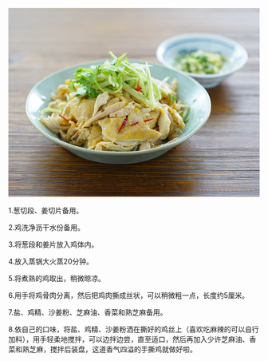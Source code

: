 ![image](https://github.com/alexwan316/Food/blob/main/%E6%88%90%E5%93%81/shousiji/shousiji.jpeg)

1.葱切段、姜切片备用。

2.鸡洗净沥干水份备用。

3.将葱段和姜片放入鸡体内。

4.放入蒸锅大火蒸20分钟。

5.将煮熟的鸡取出，稍微晾凉。

6.用手将鸡骨肉分离，然后把鸡肉撕成丝状，可以稍微粗一点，长度约5厘米。

7.盐、鸡精、沙姜粉、芝麻油、香菜和熟芝麻备用。

8.依自己的口味，将盐、鸡精、沙姜粉洒在撕好的鸡丝上（喜欢吃麻辣的可以自行加料），用手轻柔地搅拌，可以边拌边尝，直至适口，然后再加入少许芝麻油、香菜和熟芝麻，搅拌后装盘，这道香气四溢的手撕鸡就做好啦。

